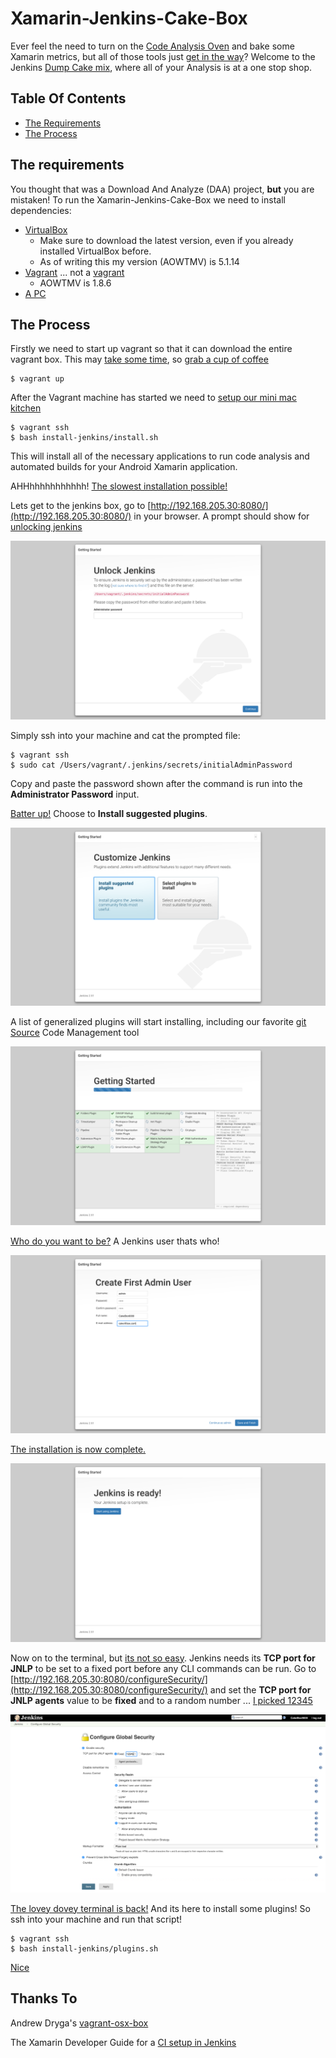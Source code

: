 # Xamarin-Jenkins-Cake-Box

Ever feel the need to turn on the [Code Analysis Oven](https://media.giphy.com/media/Z0lWsgfBeuv60/giphy.gif) and bake some Xamarin metrics, but all of those tools just [get in the way](https://media.giphy.com/media/eXvGYytlsnD32/giphy.gif)?  Welcome to the Jenkins [Dump Cake mix](https://media.giphy.com/media/AFTt9NqrWfKuY/giphy.gif), where all of your Analysis is at a one stop shop.

## Table Of Contents

* [The Requirements](#the-requirements)
* [The Process](#the-process)

## The requirements

You thought that was a Download And Analyze (DAA) project, **but** you are mistaken! To run the Xamarin-Jenkins-Cake-Box we need to install dependencies:

* [VirtualBox](https://www.virtualbox.org/wiki/Downloads)
  * Make sure to download the latest version, even if you already installed VirtualBox before.
  * As of writing this my version (AOWTMV) is 5.1.14
* [Vagrant](https://www.vagrantup.com/downloads.html) ... not a [vagrant](https://media.giphy.com/media/U1Yp8zc6pSmRO/giphy.gif)
  * AOWTMV is 1.8.6
* [A PC](https://media.giphy.com/media/3uyIgVxP1qAjS/giphy.gif)

## The Process

Firstly we need to start up vagrant so that it can download the entire vagrant box. This may [take some time](https://media.giphy.com/media/xT1XGLSb5E1VjIUw4E/giphy.gif), so [grab a cup of coffee](https://media.giphy.com/media/i09ucikbPnhrq/giphy.gif)

```shell
$ vagrant up
```

After the Vagrant machine has started we need to [setup our mini mac kitchen](https://media.giphy.com/media/k8wY40SQmAtSU/giphy.gif)

```shell
$ vagrant ssh
$ bash install-jenkins/install.sh
```

This will install all of the necessary applications to run code analysis and automated builds for your Android Xamarin application.

AHHhhhhhhhhhhh! [The slowest installation possible!](https://media.giphy.com/media/3oriO7uXFQmIFiy5VK/giphy.gif)

Lets get to the jenkins box, go to [http://192.168.205.30:8080/](http://192.168.205.30:8080/) in your browser. A prompt should show for [unlocking jenkins](https://media.giphy.com/media/l2SpTFfL2KQvuE1pK/giphy.gif)

![alt text][unlock-jenkins]

Simply ssh into your machine and cat the prompted file:

```shell
$ vagrant ssh
$ sudo cat /Users/vagrant/.jenkins/secrets/initialAdminPassword
```

Copy and paste the password shown after the command is run into the **Administrator Password** input.

[Batter up!](https://media.giphy.com/media/WnjGBNT81NPe8/giphy.gif) Choose to **Install suggested plugins**.

![alt text][customize-jenkins]

A list of generalized plugins will start installing, including our favorite [git Source](https://media.giphy.com/media/upjxx2rkcnwxW/giphy.gif) Code Management tool

![alt text][plugins-installing-jenkins]

[Who do you want to be?](http://media.giphy.com/media/jsoMtBuP1Ahpu/giphy.gif) A Jenkins user thats who!

![alt text][admin-user-jenkins]

[The installation is now complete.](https://media.giphy.com/media/13HgwGsXF0aiGY/giphy.gif)

![alt text][installed-jenkins]

Now on to the terminal, but [its not so easy](https://media.giphy.com/media/RddAJiGxTPQFa/giphy.gif). Jenkins needs its **TCP port for JNLP** to be set to a fixed port before any CLI commands can be run. Go to [http://192.168.205.30:8080/configureSecurity/](http://192.168.205.30:8080/configureSecurity/) and set the **TCP port for JNLP agents** value to be **fixed** and to a random number ... [I picked 12345](https://media.giphy.com/media/xT0GqJfdLcrcpSbZf2/giphy.gif)

![alt text][tcp-port-for-jnlp]

[The lovey dovey terminal is back!](https://media.giphy.com/media/z9g6xLr5C0H1m/giphy.gif) And its here to install some plugins! So ssh into your machine and run that script!

```shell
$ vagrant ssh
$ bash install-jenkins/plugins.sh
```

[Nice](https://media.giphy.com/media/3oEjI5VtIhHvK37WYo/giphy.gif)

## Thanks To

Andrew Dryga's [vagrant-osx-box](https://github.com/AndrewDryga/vagrant-box-osx)

The Xamarin Developer Guide for a [CI setup in Jenkins](https://developer.xamarin.com/guides/cross-platform/ci/jenkins_walkthrough/)

[unlock-jenkins]: https://raw.githubusercontent.com/fufu70/Xamarin-Jenkins-Cake-Box/master/common/unlock-jenkins.png "Unlock Jenkins"
[customize-jenkins]: https://raw.githubusercontent.com/fufu70/Xamarin-Jenkins-Cake-Box/master/common/customize-jenkins.png "Customize Jenkins"
[plugins-installing-jenkins]: https://raw.githubusercontent.com/fufu70/Xamarin-Jenkins-Cake-Box/master/common/plugins-installing-jenkins.png "Plugins Installing"
[admin-user-jenkins]: https://raw.githubusercontent.com/fufu70/Xamarin-Jenkins-Cake-Box/master/common/admin-user-jenkins.png "Admin User Creation"
[installed-jenkins]: https://raw.githubusercontent.com/fufu70/Xamarin-Jenkins-Cake-Box/master/common/installed-jenkins.png "Jenkins is installed"
[tcp-port-for-jnlp]: https://raw.githubusercontent.com/fufu70/Xamarin-Jenkins-Cake-Box/master/common/tcp-port-for-jnlp.png "TCP port for JNLP"